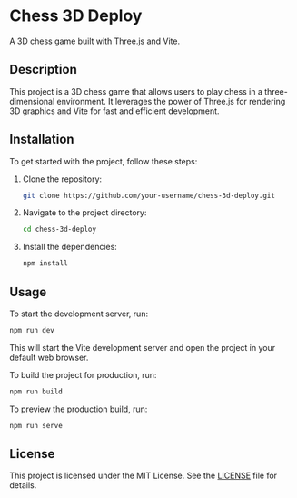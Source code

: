 # Chess 3D Deploy

A 3D chess game built with Three.js and Vite.

## Description

This project is a 3D chess game that allows users to play chess in a three-dimensional environment. It leverages the power of Three.js for rendering 3D graphics and Vite for fast and efficient development.

## Installation

To get started with the project, follow these steps:

1. Clone the repository:
   ```sh
   git clone https://github.com/your-username/chess-3d-deploy.git
   ```

2. Navigate to the project directory:
   ```sh
   cd chess-3d-deploy
   ```

3. Install the dependencies:
   ```sh
   npm install
   ```

## Usage

To start the development server, run:
```sh
npm run dev
```

This will start the Vite development server and open the project in your default web browser.

To build the project for production, run:
```sh
npm run build
```

To preview the production build, run:
```sh
npm run serve
```

## License

This project is licensed under the MIT License. See the [LICENSE](LICENSE) file for details.
